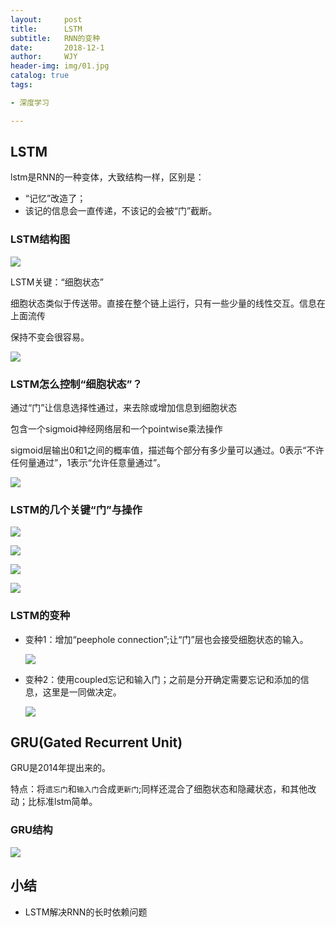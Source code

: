 ```yaml
---
layout:     post
title:      LSTM
subtitle:   RNN的变种
date:       2018-12-1
author:     WJY
header-img: img/01.jpg
catalog: true
tags:

- 深度学习

---
```

## LSTM

lstm是RNN的一种变体，大致结构一样，区别是：

- “记忆”改造了；
- 该记的信息会一直传递，不该记的会被“门”截断。

### LSTM结构图



![](https://ws4.sinaimg.cn/large/006tKfTcly1g0f4jpvoovj30x40gk0ws.jpg)

LSTM关键：“细胞状态”

细胞状态类似于传送带。直接在整个链上运行，只有一些少量的线性交互。信息在上面流传

保持不变会很容易。

![](https://ws4.sinaimg.cn/large/006tKfTcly1g0f4psgkydj30nk0cudhb.jpg)

### LSTM怎么控制“细胞状态”？

通过“门”让信息选择性通过，来去除或增加信息到细胞状态

包含一个sigmoid神经网络层和一个pointwise乘法操作

sigmoid层输出0和1之间的概率值，描述每个部分有多少量可以通过。0表示“不许任何量通过”，1表示“允许任意量通过”。

![](https://ws2.sinaimg.cn/large/006tKfTcly1g0f4tnhak8j30ck0akwes.jpg)





### LSTM的几个关键“门”与操作

![](https://ws1.sinaimg.cn/large/006tKfTcly1g0f4uq1avdj30wo0hy787.jpg)



![ ](https://ws2.sinaimg.cn/large/006tKfTcly1g0f4vgd1i5j30xq0j4wj2.jpg)

![](https://ws3.sinaimg.cn/large/006tKfTcly1g0f4wecss9j30zs0jojw1.jpg)

![](https://ws1.sinaimg.cn/large/006tKfTcly1g0f4xiqj31j30ym0joq8o.jpg)

### LSTM的变种

- 变种1：增加“peephole connection”;让“门”层也会接受细胞状态的输入。

  ![](https://ws2.sinaimg.cn/large/006tKfTcly1g0f5092frmj310a0by41f.jpg)

- 变种2：使用coupled忘记和输入门；之前是分开确定需要忘记和添加的信息，这里是一同做决定。

  ![](https://ws3.sinaimg.cn/large/006tKfTcly1g0f51hop6rj30yo0bc0uj.jpg)

## GRU(Gated Recurrent Unit)

GRU是2014年提出来的。

特点：将`遗忘门`和`输入门`合成`更新门`;同样还混合了细胞状态和隐藏状态，和其他改动；比标准lstm简单。

### GRU结构

![](https://ws2.sinaimg.cn/large/006tKfTcly1g1ie2p2dvjj30ue0aaq5m.jpg)

## 小结

- LSTM解决RNN的长时依赖问题

